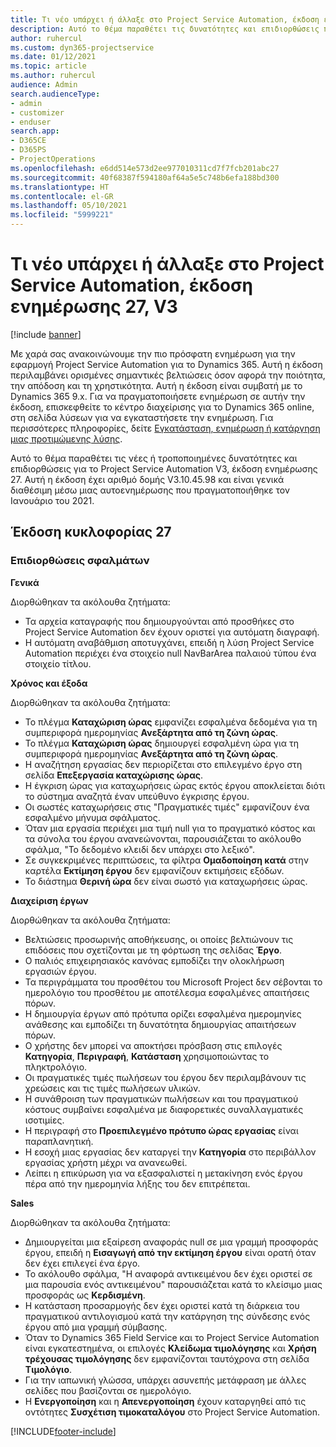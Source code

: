 ```yaml
---
title: Τι νέο υπάρχει ή άλλαξε στο Project Service Automation, έκδοση ενημέρωσης 27, V3
description: Αυτό το θέμα παραθέτει τις δυνατότητες και επιδιορθώσεις που είναι διαθέσιμες στο Project Service Automation, έκδοση ενημέρωσης 27, V3.
author: ruhercul
ms.custom: dyn365-projectservice
ms.date: 01/12/2021
ms.topic: article
ms.author: ruhercul
audience: Admin
search.audienceType:
- admin
- customizer
- enduser
search.app:
- D365CE
- D365PS
- ProjectOperations
ms.openlocfilehash: e6dd514e573d2ee977010311cd7f7fcb201abc27
ms.sourcegitcommit: 40f68387f594180af64a5e5c748b6efa188bd300
ms.translationtype: HT
ms.contentlocale: el-GR
ms.lasthandoff: 05/10/2021
ms.locfileid: "5999221"
---
```

# <a name="whats-new-or-changed-in-project-service-automation-update-release-27-v3"></a>Τι νέο υπάρχει ή άλλαξε στο Project Service Automation, έκδοση ενημέρωσης 27, V3

[!include [banner](../includes/psa-now-project-operations.md)]

Με χαρά σας ανακοινώνουμε την πιο πρόσφατη ενημέρωση για την εφαρμογή Project Service Automation για το Dynamics 365. Αυτή η έκδοση περιλαμβάνει ορισμένες σημαντικές βελτιώσεις όσον αφορά την ποιότητα, την απόδοση και τη χρηστικότητα. Αυτή η έκδοση είναι συμβατή με το Dynamics 365 9.x. Για να πραγματοποιήσετε ενημέρωση σε αυτήν την έκδοση, επισκεφθείτε το κέντρο διαχείρισης για το Dynamics 365 online, στη σελίδα λύσεων για να εγκαταστήσετε την ενημέρωση. Για περισσότερες πληροφορίες, δείτε [Εγκατάσταση, ενημέρωση ή κατάργηση μιας προτιμώμενης λύσης](/power-platform/admin/install-remove-preferred-solution).

Αυτό το θέμα παραθέτει τις νέες ή τροποποιημένες δυνατότητες και επιδιορθώσεις για το Project Service Automation V3, έκδοση ενημέρωσης 27. Αυτή η έκδοση έχει αριθμό δομής V3.10.45.98 και είναι γενικά διαθέσιμη μέσω μιας αυτοενημέρωσης που πραγματοποιήθηκε τον Ιανουάριο του 2021.

## <a name="update-release-27"></a>Έκδοση κυκλοφορίας 27

### <a name="bug-fixes"></a>Επιδιορθώσεις σφαλμάτων

**Γενικά**

Διορθώθηκαν τα ακόλουθα ζητήματα:

- Τα αρχεία καταγραφής που δημιουργούνται από προσθήκες στο Project Service Automation δεν έχουν οριστεί για αυτόματη διαγραφή.
- Η αυτόματη αναβάθμιση αποτυγχάνει, επειδή η λύση Project Service Automation περιέχει ένα στοιχείο null NavBarArea παλαιού τύπου ένα στοιχείο τίτλου.

**Χρόνος και έξοδα**

Διορθώθηκαν τα ακόλουθα ζητήματα:

- Το πλέγμα **Καταχώριση ώρας** εμφανίζει εσφαλμένα δεδομένα για τη συμπεριφορά ημερομηνίας **Ανεξάρτητα από τη ζώνη ώρας**.
- Το πλέγμα **Καταχώριση ώρας** δημιουργεί εσφαλμένη ώρα για τη συμπεριφορά ημερομηνίας **Ανεξάρτητα από τη ζώνη ώρας**.
- Η αναζήτηση εργασίας δεν περιορίζεται στο επιλεγμένο έργο στη σελίδα **Επεξεργασία καταχώρισης ώρας**.
- Η έγκριση ώρας για καταχωρήσεις ώρας εκτός έργου αποκλείεται διότι το σύστημα αναζητά έναν υπεύθυνο έγκρισης έργου.
- Οι σωστές καταχωρήσεις στις "Πραγματικές τιμές" εμφανίζουν ένα εσφαλμένο μήνυμα σφάλματος.
- Όταν μια εργασία περιέχει μια τιμή null για το πραγματικό κόστος και τα σύνολα του έργου ανανεώνονται, παρουσιάζεται το ακόλουθο σφάλμα, "Το δεδομένο κλειδί δεν υπάρχει στο λεξικό".
- Σε συγκεκριμένες περιπτώσεις, τα φίλτρα **Ομαδοποίηση κατά** στην καρτέλα **Εκτίμηση έργου** δεν εμφανίζουν εκτιμήσεις εξόδων.
- Το διάστημα **Θερινή ώρα** δεν είναι σωστό για καταχωρήσεις ώρας.

**Διαχείριση έργων**

Διορθώθηκαν τα ακόλουθα ζητήματα:

- Βελτιώσεις προσωρινής αποθήκευσης, οι οποίες βελτιώνουν τις επιδόσεις που σχετίζονται με τη φόρτωση της σελίδας **Έργο**.
- Ο παλιός επιχειρησιακός κανόνας εμποδίζει την ολοκλήρωση εργασιών έργου.
- Τα περιγράμματα του προσθέτου του Microsoft Project δεν σέβονται το ημερολόγιο του προσθέτου με αποτέλεσμα εσφαλμένες απαιτήσεις πόρων.
- Η δημιουργία έργων από πρότυπα ορίζει εσφαλμένα ημερομηνίες ανάθεσης και εμποδίζει τη δυνατότητα δημιουργίας απαιτήσεων πόρων.
- Ο χρήστης δεν μπορεί να αποκτήσει πρόσβαση στις επιλογές **Κατηγορία**, **Περιγραφή**, **Κατάσταση** χρησιμοποιώντας το πληκτρολόγιο.
- Οι πραγματικές τιμές πωλήσεων του έργου δεν περιλαμβάνουν τις χρεώσεις και τις τιμές πωλήσεων υλικών.
- Η συνάθροιση των πραγματικών πωλήσεων και του πραγματικού κόστους συμβαίνει εσφαλμένα με διαφορετικές συναλλαγματικές ισοτιμίες.
- Η περιγραφή στο **Προεπιλεγμένο πρότυπο ώρας εργασίας** είναι παραπλανητική.
- Η εσοχή μιας εργασίας δεν καταργεί την **Κατηγορία** στο περιβάλλον εργασίας χρήστη μέχρι να ανανεωθεί.
- Λείπει η επικύρωση για να εξασφαλιστεί η μετακίνηση ενός έργου πέρα από την ημερομηνία λήξης του δεν επιτρέπεται.

**Sales**

Διορθώθηκαν τα ακόλουθα ζητήματα:

- Δημιουργείται μια εξαίρεση αναφοράς null σε μια γραμμή προσφοράς έργου, επειδή η **Εισαγωγή από την εκτίμηση έργου** είναι ορατή όταν δεν έχει επιλεγεί ένα έργο.
- Το ακόλουθο σφάλμα, "Η αναφορά αντικειμένου δεν έχει οριστεί σε μια παρουσία ενός αντικειμένου" παρουσιάζεται κατά το κλείσιμο μιας προσφοράς ως **Κερδισμένη**.
- Η κατάσταση προσαρμογής δεν έχει οριστεί κατά τη διάρκεια του πραγματικού αντιλογισμού κατά την κατάργηση της σύνδεσης ενός έργου από μια γραμμή σύμβασης.
- Όταν το Dynamics 365 Field Service και το Project Service Automation είναι εγκατεστημένα, οι επιλογές **Κλείδωμα τιμολόγησης** και **Χρήση τρέχουσας τιμολόγησης** δεν εμφανίζονται ταυτόχρονα στη σελίδα **Τιμολόγιο**.
- Για την ιαπωνική γλώσσα, υπάρχει ασυνεπής μετάφραση με άλλες σελίδες που βασίζονται σε ημερολόγιο.
- Η **Ενεργοποίηση** και η **Απενεργοποίηση** έχουν καταργηθεί από τις οντότητες **Συσχέτιση τιμοκαταλόγου** στο Project Service Automation.


[!INCLUDE[footer-include](../includes/footer-banner.md)]